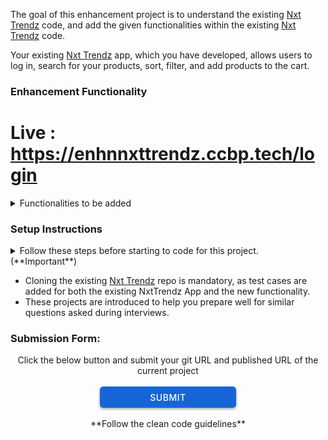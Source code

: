 The goal of this enhancement project is to understand the existing <a href="https://learning.ccbp.in/question/d595dd02-c5d0-4330-bd3d-ac0275b02d8a" target="_blank_">Nxt Trendz</a> code, and add the given functionalities within the existing <a href="https://learning.ccbp.in/question/d595dd02-c5d0-4330-bd3d-ac0275b02d8a" target="_blank_">Nxt Trendz</a> code.

Your existing <a href="https://learning.ccbp.in/question/d595dd02-c5d0-4330-bd3d-ac0275b02d8a" target="_blank_">Nxt Trendz</a> app, which you have developed, allows users to log in, search for your products, sort, filter, and add products to the cart.

### Enhancement Functionality
# Live : https://enhnnxttrendz.ccbp.tech/login

<details>
<summary>Functionalities to be added</summary>

- Add a `Payment Popup` feature to the application. A Popup should be displayed when a user clicks the `Checkout` button from the cart page.
  - The Popup should include fields for the user to select one of the payment methods like Card, Net Banking, UPI, Wallet, and Cash on Delivery. Ensure all the options, except for Cash on Delivery, are disabled.
  - The Popup should also include a summary, which displays the number of items and the total price the user will pay.
  - The Popup should also have a `Confirm Order` button. If the `Cash on Delivery` payment option is not selected, the `Confirm Order` button must be disabled.
  - Clicking this button will display a success message stating **"Your order has been placed successfully"**.
- Ensure your application maintains good CSS styling.

<MultiLineNote>
- For Popup Component, use <a href="https://react-popup.elazizi.com/component-api" target="_blank_">React Popup</a>
- Use modal prop in Popup Component 
</MultiLineNote>

</details>

### Setup Instructions

<details>
<summary>Follow these steps before starting to code for this project. (**Important**)</summary>

- After setting up this project delete the `README.md` file in the CCBP IDE.
- Clone the existing <a href="https://learning.ccbp.in/question/d595dd02-c5d0-4330-bd3d-ac0275b02d8a" target="_blank_">Nxt Trendz</a> code from your GitHub account to add new functionalities to it.
  - If the existing <a href="https://learning.ccbp.in/question/d595dd02-c5d0-4330-bd3d-ac0275b02d8a" target="_blank_">Nxt Trendz</a> code is not available in your git, push your code to git.
    - <a href="https://learning.ccbp.in/3da6f1a6-0892/course?c_id=ade6e642-cd5c-4896-9edd-3f06d3dc2069&s_id=49896a46-f484-4b42-b459-2626f77e6796&t_id=9f27b553-4bbe-400f-9025-9044f79acda0" target="_blank_">Click here to learn how to push your code to git</a>
  - Once the code is pushed to git, clone it into this project using the below command.

```cmd
git clone {git repository URL} /home/workspace/reactjs/coding-practices/enhancementOfNxtTrendzPayment
```

<MultiLineNote>
In the above command, replace this `{git repository URL}` with your actual Git URL.
</MultiLineNote>
- Download dependencies by running `npm install`
- Start up the app using `npm start`
</details>

<MultiLineNote>

- Cloning the existing <a href="https://learning.ccbp.in/question/d595dd02-c5d0-4330-bd3d-ac0275b02d8a" target="_blank_">Nxt Trendz</a> repo is mandatory, as test cases are added for both the existing NxtTrendz App and the new functionality.
- These projects are introduced to help you prepare well for similar questions asked during interviews. </MultiLineNote>

### Submission Form:

<center>Click the below button and submit your git URL and published URL of the current project</center>
<br>
<a href="https://forms.ccbp.in/nxt-tendz-enhancement-project-submission-form" target="_blank_">
  <center><button style="color: #fff; border: none; cursor: pointer; width: 218px; height: 34px; background-color: rgb(22, 101, 216); border-radius: 5.4px; box-shadow: rgb(0 0 0 / 36%) 0px 2px 4px 0px;font-family: Inter;font-size: 14px;color: rgb(255, 255, 255);font-weight: 500;letter-spacing: 0.5px;text-transform: uppercase;">
    SUBMIT
  </button>
  </center>
</a>

<br/>
<center>**Follow the clean code guidelines**</center>

